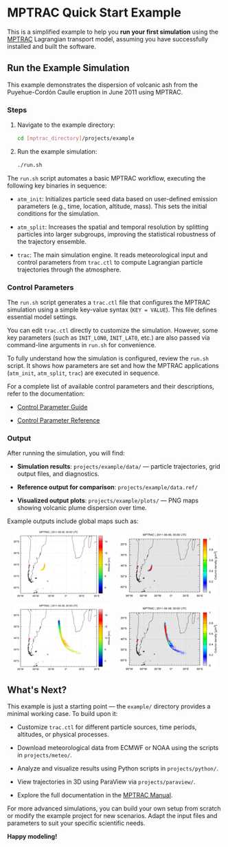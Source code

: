 # MPTRAC Quick Start Example

This is a simplified example to help you **run your first simulation** using the [MPTRAC](https://github.com/slcs-jsc/mptrac) Lagrangian transport model, assuming you have successfully installed and built the software.

## Run the Example Simulation

This example demonstrates the dispersion of volcanic ash from the Puyehue-Cordón Caulle eruption in June 2011 using MPTRAC.

### Steps

1. Navigate to the example directory:

   ```bash
   cd [mptrac_directory]/projects/example
   ```

2. Run the example simulation:

   ```bash
   ./run.sh
   ```

The `run.sh` script automates a basic MPTRAC workflow, executing the following key binaries in sequence:

- `atm_init`: Initializes particle seed data based on user-defined emission parameters (e.g., time, location, altitude, mass). This sets the initial conditions for the simulation.

- `atm_split`: Increases the spatial and temporal resolution by splitting particles into larger subgroups, improving the statistical robustness of the trajectory ensemble.

- `trac`: The main simulation engine. It reads meteorological input and control parameters from `trac.ctl` to compute Lagrangian particle trajectories through the atmosphere.

### Control Parameters

The `run.sh` script generates a `trac.ctl` file that configures the MPTRAC simulation using a simple key-value syntax (`KEY = VALUE`). This file defines essential model settings.

You can edit `trac.ctl` directly to customize the simulation. However, some key parameters (such as `INIT_LON0`, `INIT_LAT0`, etc.) are also passed via command-line arguments in `run.sh` for convenience.

To fully understand how the simulation is configured, review the `run.sh` script. It shows how parameters are set and how the MPTRAC applications (`atm_init`, `atm_split`, `trac`) are executed in sequence.

For a complete list of available control parameters and their descriptions, refer to the documentation:

- [Control Parameter Guide](https://slcs-jsc.github.io/mptrac/control-parameters/)

- [Control Parameter Reference](https://slcs-jsc.github.io/mptrac/doxygen/structctl__t.html)

### Output

After running the simulation, you will find:

- **Simulation results**: `projects/example/data/` — particle trajectories, grid output files, and diagnostics.

- **Reference output for comparison**: `projects/example/data.ref/`

- **Visualized output plots**: `projects/example/plots/` — PNG maps showing volcanic plume dispersion over time.

Example outputs include global maps such as:

<p align="center"><img src="projects/example/plots.ref/atm_2011_06_06_00_00.tab.png" width="45%"/> &emsp; <img src="projects/example/plots.ref/grid_2011_06_06_00_00.tab.png" width="45%"/></p>
<p align="center"><img src="projects/example/plots.ref/atm_2011_06_08_00_00.tab.png" width="45%"/> &emsp; <img src="projects/example/plots.ref/grid_2011_06_08_00_00.tab.png" width="45%"/></p>

## What's Next?

This example is just a starting point — the `example/` directory provides a minimal working case. To build upon it:

- Customize `trac.ctl` for different particle sources, time periods, altitudes, or physical processes.

- Download meteorological data from ECMWF or NOAA using the scripts in `projects/meteo/`.

- Analyze and visualize results using Python scripts in `projects/python/`.

- View trajectories in 3D using ParaView via `projects/paraview/`.

- Explore the full documentation in the [MPTRAC Manual](https://slcs-jsc.github.io/mptrac).

For more advanced simulations, you can build your own setup from scratch or modify the example project for new scenarios. Adapt the input files and parameters to suit your specific scientific needs.

**Happy modeling!**
